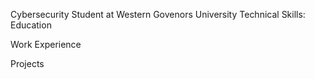 Cybersecurity Student at Western Govenors University
Technical Skills: 
Education

    

Work Experience


Projects

